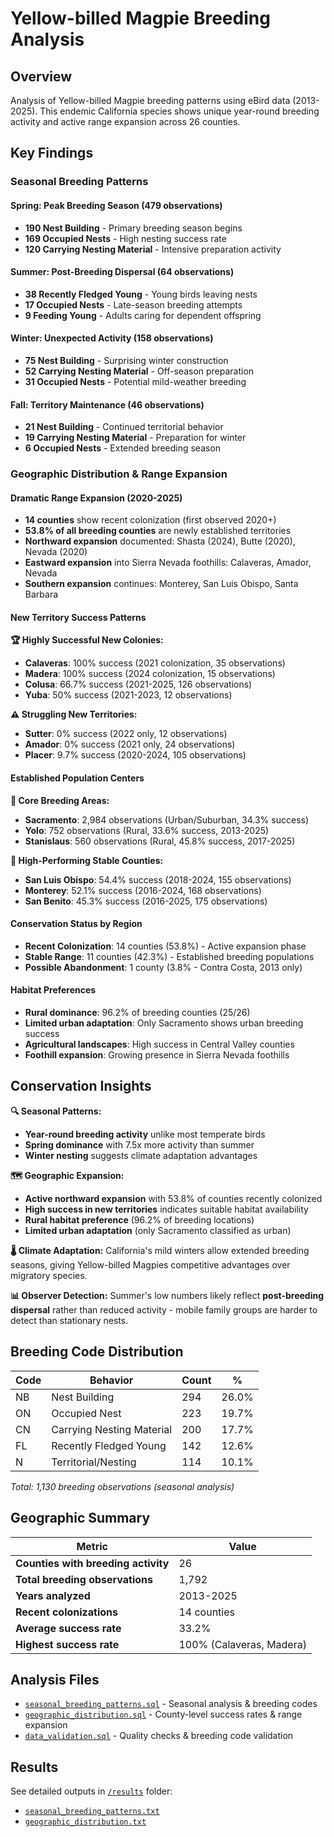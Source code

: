 # Yellow-billed Magpie Breeding Analysis

## Overview
Analysis of Yellow-billed Magpie breeding patterns using eBird data (2013-2025). This endemic California species shows unique year-round breeding activity and active range expansion across 26 counties.

## Key Findings

### **Seasonal Breeding Patterns**

#### **Spring: Peak Breeding Season** (479 observations)
- **190 Nest Building** - Primary breeding season begins
- **169 Occupied Nests** - High nesting success rate  
- **120 Carrying Nesting Material** - Intensive preparation activity

#### **Summer: Post-Breeding Dispersal** (64 observations)
- **38 Recently Fledged Young** - Young birds leaving nests
- **17 Occupied Nests** - Late-season breeding attempts
- **9 Feeding Young** - Adults caring for dependent offspring

#### **Winter: Unexpected Activity** (158 observations)
- **75 Nest Building** - Surprising winter construction
- **52 Carrying Nesting Material** - Off-season preparation
- **31 Occupied Nests** - Potential mild-weather breeding

#### **Fall: Territory Maintenance** (46 observations)
- **21 Nest Building** - Continued territorial behavior
- **19 Carrying Nesting Material** - Preparation for winter
- **6 Occupied Nests** - Extended breeding season

### **Geographic Distribution & Range Expansion**

#### **Dramatic Range Expansion** (2020-2025)
- **14 counties** show recent colonization (first observed 2020+)
- **53.8% of all breeding counties** are newly established territories
- **Northward expansion** documented: Shasta (2024), Butte (2020), Nevada (2020)
- **Eastward expansion** into Sierra Nevada foothills: Calaveras, Amador, Nevada
- **Southern expansion** continues: Monterey, San Luis Obispo, Santa Barbara

#### **New Territory Success Patterns**
**🏆 Highly Successful New Colonies:**
- **Calaveras**: 100% success (2021 colonization, 35 observations)
- **Madera**: 100% success (2024 colonization, 15 observations)  
- **Colusa**: 66.7% success (2021-2025, 126 observations)
- **Yuba**: 50% success (2021-2023, 12 observations)

**⚠️ Struggling New Territories:**
- **Sutter**: 0% success (2022 only, 12 observations)
- **Amador**: 0% success (2021 only, 24 observations)
- **Placer**: 9.7% success (2020-2024, 105 observations)

#### **Established Population Centers**
**🎯 Core Breeding Areas:**
- **Sacramento**: 2,984 observations (Urban/Suburban, 34.3% success)
- **Yolo**: 752 observations (Rural, 33.6% success, 2013-2025)
- **Stanislaus**: 560 observations (Rural, 45.8% success, 2017-2025)

**🌟 High-Performing Stable Counties:**
- **San Luis Obispo**: 54.4% success (2018-2024, 155 observations)
- **Monterey**: 52.1% success (2016-2024, 168 observations)
- **San Benito**: 45.3% success (2016-2025, 175 observations)

#### **Conservation Status by Region**
- **Recent Colonization**: 14 counties (53.8%) - Active expansion phase
- **Stable Range**: 11 counties (42.3%) - Established breeding populations  
- **Possible Abandonment**: 1 county (3.8% - Contra Costa, 2013 only)

#### **Habitat Preferences**
- **Rural dominance**: 96.2% of breeding counties (25/26)
- **Limited urban adaptation**: Only Sacramento shows urban breeding success
- **Agricultural landscapes**: High success in Central Valley counties
- **Foothill expansion**: Growing presence in Sierra Nevada foothills

## Conservation Insights

**🔍 Seasonal Patterns:**
- **Year-round breeding activity** unlike most temperate birds
- **Spring dominance** with 7.5x more activity than summer
- **Winter nesting** suggests climate adaptation advantages

**🗺️ Geographic Expansion:**
- **Active northward expansion** with 53.8% of counties recently colonized
- **High success in new territories** indicates suitable habitat availability
- **Rural habitat preference** (96.2% of breeding locations)
- **Limited urban adaptation** (only Sacramento classified as urban)

**🌡️ Climate Adaptation:**
California's mild winters allow extended breeding seasons, giving Yellow-billed Magpies competitive advantages over migratory species.

**📊 Observer Detection:**
Summer's low numbers likely reflect **post-breeding dispersal** rather than reduced activity - mobile family groups are harder to detect than stationary nests.

## Breeding Code Distribution

| Code | Behavior | Count | % |
|------|----------|-------|---|
| NB | Nest Building | 294 | 26.0% |
| ON | Occupied Nest | 223 | 19.7% |
| CN | Carrying Nesting Material | 200 | 17.7% |
| FL | Recently Fledged Young | 142 | 12.6% |
| N | Territorial/Nesting | 114 | 10.1% |

*Total: 1,130 breeding observations (seasonal analysis)*

## Geographic Summary

| Metric | Value |
|--------|-------|
| **Counties with breeding activity** | 26 |
| **Total breeding observations** | 1,792 |
| **Years analyzed** | 2013-2025 |
| **Recent colonizations** | 14 counties |
| **Average success rate** | 33.2% |
| **Highest success rate** | 100% (Calaveras, Madera) |

## Analysis Files
- [`seasonal_breeding_patterns.sql`](seasonal_breeding_patterns.sql) - Seasonal analysis & breeding codes
- [`geographic_distribution.sql`](geographic_distribution.sql) - County-level success rates & range expansion
- [`data_validation.sql`](data_validation.sql) - Quality checks & breeding code validation

## Results
See detailed outputs in [`/results`](results/) folder:
- [`seasonal_breeding_patterns.txt`](results/seasonal_breeding_patterns.txt)
- [`geographic_distribution.txt`](results/geographic_distribution.txt)